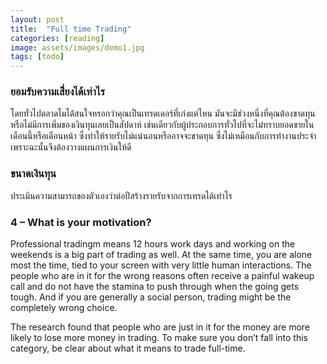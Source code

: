 ```yaml
---
layout: post
title:  "Full time Trading"
categories: [reading]
image: assets/images/demo1.jpg
tags: [todo]
---
```

### ยอมรับความเสีี่ยงได้เท่าไร
โดยทั่วไปตลาดไมได้่สนใจหรอกว่าคุณเป็นเทรดเดอร์ที่เก่งแค่ไหน มันจะมีช่วงหนึ่งที่คุณต้องขาดทุนหรือไม่มีการเพิ่มของเงินทุนเลยเป็นสัปดาห์ เช่นเดียวกับผู้ประกอบการทั่วไปที่จะไม่ทราบยอดขายในเดือนนี้หรือเดือนหน้า ซึ่งทำให้รายรับไม่แน่นอนหรืออาจจะขาดทุน ซึ่งไม่เหมือนกับการทำงานประจำ เพราะฉะนั้นจึงต้องวางแผนการเงินให้ดี

### ขนาดเงินทุน
ประเมินความสามารถของตัวเองว่าต่อปีสร้างรายรับจากการเทรดได้เท่าไร


### 4 – What is your motivation?
Professional tradingm means 12 hours work days and working on the weekends is a big part of trading as well. At the same time, you are alone most the time, tied to your screen with very little human interactions. The people who are in it for the wrong reasons often receive a painful wakeup call and do not have the stamina to push through when the going gets tough. And if you are generally a social person, trading might be the completely wrong choice.

The research found that people who are just in it for the money are more likely to lose more money in trading. To make sure you don’t fall into this category, be clear about what it means to trade full-time.


[1]: https://www.tradeciety.com/fulltime-trading-what-do-you-need/ "full-time trader"

